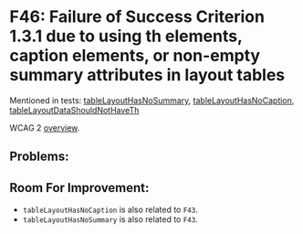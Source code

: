
# F46: Failure of Success Criterion 1.3.1 due to using th elements, caption elements, or non-empty summary attributes in layout tables

Mentioned in tests: [tableLayoutHasNoSummary](https://github.com/quailjs/quail/blob/2.2.15/src/js/custom/tableLayoutHasNoSummary.js), [tableLayoutHasNoCaption](https://github.com/quailjs/quail/blob/2.2.15/src/js/custom/tableLayoutHasNoCaption.js), [tableLayoutDataShouldNotHaveTh](https://github.com/quailjs/quail/blob/2.2.15/src/js/custom/tableLayoutDataShouldNotHaveTh.js)

WCAG 2 [overview](http://www.w3.org/TR/2015/NOTE-WCAG20-TECHS-20150226/F46).

## Problems:

## Room For Improvement:

* `tableLayoutHasNoCaption` is also related to `F43`.
* `tableLayoutHasNoSummary` is also related to `F43`.
